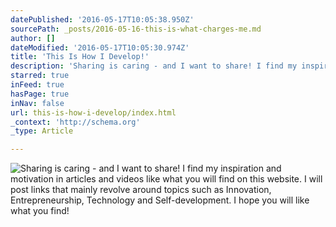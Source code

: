 ```yaml
---
datePublished: '2016-05-17T10:05:38.950Z'
sourcePath: _posts/2016-05-16-this-is-what-charges-me.md
author: []
dateModified: '2016-05-17T10:05:30.974Z'
title: 'This Is How I Develop!'
description: 'Sharing is caring - and I want to share! I find my inspiration and motivation in articles and videos like what you will find on this website. I will post links that mainly revolve around topics such as Innovation, Entrepreneurship, Technology and Self-development. I hope you will like what you find!'
starred: true
inFeed: true
hasPage: true
inNav: false
url: this-is-how-i-develop/index.html
_context: 'http://schema.org'
_type: Article

---
```

![Sharing is caring - and I want to share! I find my inspiration and motivation in articles and videos like what you will find on this website. I will post links that mainly revolve around topics such as Innovation, Entrepreneurship, Technology and Self-development. I hope you will like what you find!](https://the-grid-user-content.s3-us-west-2.amazonaws.com/bb02b10e-bc54-46e3-8451-2a86522c79e6.gif)